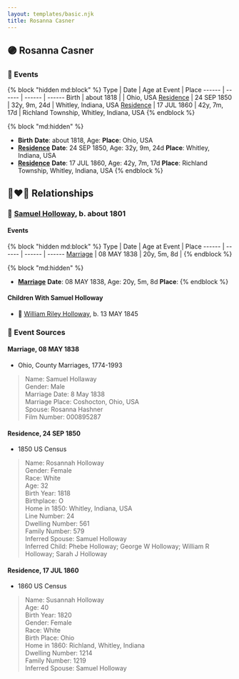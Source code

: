 ```yaml
---
layout: templates/basic.njk
title: Rosanna Casner
---
```

## 🟣 Rosanna Casner

### 📆 Events

{% block "hidden md:block" %}
Type | Date | Age at Event | Place
------ | ------ | ------ | ------
Birth | about 1818 |  | Ohio, USA
[Residence](#event-event-0) | 24 SEP 1850 | 32y, 9m, 24d | Whitley, Indiana, USA
[Residence](#event-event-1) | 17 JUL 1860 | 42y, 7m, 17d | Richland Township, Whitley, Indiana, USA
{% endblock %}

{% block "md:hidden" %}
- **Birth**
**Date**: about 1818, Age:
**Place**: Ohio, USA
- **[Residence](#event-event-0)**
**Date**: 24 SEP 1850, Age: 32y, 9m, 24d
**Place**: Whitley, Indiana, USA
- **[Residence](#event-event-1)**
**Date**: 17 JUL 1860, Age: 42y, 7m, 17d
**Place**: Richland Township, Whitley, Indiana, USA
{% endblock %}

## 👩‍❤️‍👨 Relationships

### 🔵 [Samuel Holloway](/people/6/61320261), b. about 1801

#### Events

{% block "hidden md:block" %}
Type | Date | Age at Event | Place
------ | ------ | ------ | ------
[Marriage](#event-family-0-event-0) | 08 MAY 1838 | 20y, 5m, 8d |
{% endblock %}

{% block "md:hidden" %}
- **[Marriage](#event-family-0-event-0)**
**Date**: 08 MAY 1838, Age: 20y, 5m, 8d
**Place**:
{% endblock %}

#### Children With Samuel Holloway
* 🔵 [William Riley Holloway](/people/9/90949012), b. 13 MAY 1845
### 📰 Event Sources

#### <a id="event-family-0-event-0"></a> Marriage, 08 MAY 1838
* Ohio, County Marriages, 1774-1993
>   
  > Name: Samuel Hollaway  
  > Gender: Male  
  > Marriage Date: 8 May 1838  
  > Marriage Place: Coshocton, Ohio, USA  
  > Spouse: Rosanna Hashner  
  > Film Number: 000895287

#### <a id="event-event-0"></a> Residence, 24 SEP 1850
* 1850 US Census
>   
  > Name: Rosannah Holloway  
  > Gender: Female  
  > Race: White  
  > Age: 32  
  > Birth Year: 1818  
  > Birthplace: O  
  > Home in 1850: Whitley, Indiana, USA  
  > Line Number: 24  
  > Dwelling Number: 561  
  > Family Number: 579  
  > Inferred Spouse: Samuel Holloway  
  > Inferred Child: Phebe Holloway; George W Holloway; William R Holloway; Sarah J Holloway

#### <a id="event-event-1"></a> Residence, 17 JUL 1860
* 1860 US Census
>   
  > Name: Susannah Holloway  
  > Age: 40  
  > Birth Year: 1820  
  > Gender: Female  
  > Race: White  
  > Birth Place: Ohio  
  > Home in 1860: Richland, Whitley, Indiana  
  > Dwelling Number: 1214  
  > Family Number: 1219  
  > Inferred Spouse: Samuel Holloway